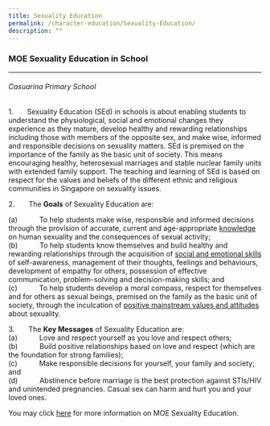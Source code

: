 ```yaml
---
title: Sexuality Education
permalink: /character-education/Sexuality-Education/
description: ""
---
```

### MOE Sexuality Education in School
----------------------------------
###### Casuarina Primary School

1.       Sexuality Education (SEd) in schools is about enabling students to understand the physiological, social and emotional changes they experience as they mature, develop healthy and rewarding relationships including those with members of the opposite sex, and make wise, informed and responsible decisions on sexuality matters. SEd is premised on the importance of the family as the basic unit of society. This means encouraging healthy, heterosexual marriages and stable nuclear family units with extended family support. The teaching and learning of SEd is based on respect for the values and beliefs of the different ethnic and religious communities in Singapore on sexuality issues.

2.       The **Goals** of Sexuality Education are:

(a)           To help students make wise, responsible and informed decisions through the provision of accurate, current and age-appropriate <u>knowledge</u> on human sexuality and the consequences of sexual activity;  
(b)           To help students know themselves and build healthy and rewarding relationships through the acquisition of <u>social and emotional skills</u> of self-awareness, management of their thoughts, feelings and behaviours, development of empathy for others, possession of effective communication, problem-solving and decision-making skills; and  
(c)           To help students develop a moral compass, respect for themselves and for others as sexual beings, premised on the family as the basic unit of society, through the inculcation of <u>positive mainstream values and attitudes </u> about sexuality.


3.       The **Key Messages** of Sexuality Education are:  
(a)           Love and respect yourself as you love and respect others;  
(b)           Build positive relationships based on love and respect (which are the foundation for strong families);  
(c)           Make responsible decisions for yourself, your family and society; and  
(d)           Abstinence before marriage is the best protection against STIs/HIV and unintended pregnancies. Casual sex can harm and hurt you and your loved ones.

You may click [here](https://go.gov.sg/moe-sexuality-education) for more information on MOE Sexuality Education.


